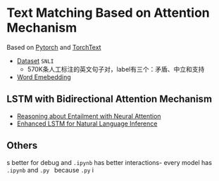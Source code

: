 # Text Matching Based on Attention Mechanism

Based on [Pytorch](https://github.com/pytorch/pytorch) and [TorchText](https://github.com/pytorch/text)
- [Dataset](https://nlp.stanford.edu/projects/snli/) `SNLI` 
    - 570K条人工标注的英文句子对，label有三个：矛盾、中立和支持 
- [Word Emebedding](https://nlp.stanford.edu/projects/glove/) 

## LSTM with Bidirectional Attention Mechanism

- [Reasoning about Entailment with Neural Attention](https://arxiv.org/abs/1509.06664v1)  
- [Enhanced LSTM for Natural Language Inference](https://arxiv.org/abs/1609.06038v3)

## Others

s better for debug and `.ipynb` has better interactions- every model has `.ipynb` and `.py ` because `.py` i